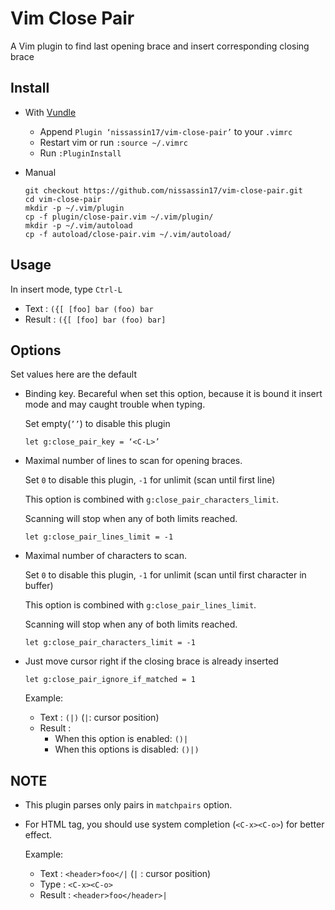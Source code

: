 Vim Close Pair
==============
A Vim plugin to find last opening brace and insert corresponding closing brace

Install
-------
*	With [Vundle](https://github.com/VundleVim/Vundle.vi://github.com/VundleVim/Vundle.vim)

	- Append `Plugin ‘nissassin17/vim-close-pair’` to your `.vimrc`
	- Restart vim or run `:source ~/.vimrc`
	- Run `:PluginInstall`

*	Manual

		git checkout https://github.com/nissassin17/vim-close-pair.git
		cd vim-close-pair
		mkdir -p ~/.vim/plugin
		cp -f plugin/close-pair.vim ~/.vim/plugin/
		mkdir -p ~/.vim/autoload
		cp -f autoload/close-pair.vim ~/.vim/autoload/

Usage
-----
In insert mode, type `Ctrl-L`

- Text   : `({[ [foo] bar (foo) bar`
- Result : `({[ [foo] bar (foo) bar]`

Options
-------
Set values here are the default

*	Binding key. Becareful when set this option, because it is bound it insert mode and may caught trouble when typing.

	Set empty(`’’`) to disable this plugin

	```
	let g:close_pair_key = ‘<C-L>’
	```

*	Maximal number of lines to scan for opening braces.

	Set `0` to disable this plugin, `-1` for unlimit (scan until first line)

	This option is combined with `g:close_pair_characters_limit`.
	
	Scanning will stop when any of both limits reached.

	```
	let g:close_pair_lines_limit = -1
	```

*	Maximal number of characters to scan.

	Set `0` to disable this plugin, `-1` for unlimit (scan until first character in buffer)

	This option is combined with `g:close_pair_lines_limit`.
	
	Scanning will stop when any of both limits reached.

	```
	let g:close_pair_characters_limit = -1
	```

*	Just move cursor right if the closing brace is already inserted

	```
	let g:close_pair_ignore_if_matched = 1
	```

	Example:

	- Text  : `(|)` (`|`: cursor position)
	- Result :
		- When this option is enabled: `()|`
		- When this options is disabled: `()|)`
	
NOTE
----
*	This plugin parses only pairs in `matchpairs` option.

*	For HTML tag, you should use system completion (`<C-x><C-o>`) for better effect.

	Example:

	- Text   : `<header>foo</|` (`|`   : cursor position)
	- Type   : `<C-x><C-o>`
	- Result : `<header>foo</header>|`
